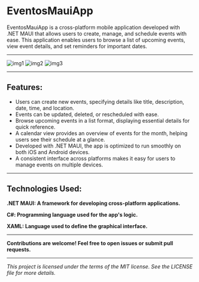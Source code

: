<h1>EventosMauiApp</h1>

EventosMauiApp is a cross-platform mobile application developed with .NET MAUI that allows users to create, manage, and schedule events with ease. This application enables users to browse a list of upcoming events, view event details, and set reminders for important dates. 

---

![img1](https://github.com/user-attachments/assets/fd7dde05-06e2-42c4-81f9-1352b6f1f42c)
![img2](https://github.com/user-attachments/assets/8bad1c96-220a-4862-97f7-ac1e7b795436)
![img3](https://github.com/user-attachments/assets/be6c5cc0-4242-4cb9-8ec9-3b54793713c1)

---

<h2>Features:</h2>

* Users can create new events, specifying details like title, description, date, time, and location.
* Events can be updated, deleted, or rescheduled with ease.
* Browse upcoming events in a list format, displaying essential details for quick reference.
* A calendar view provides an overview of events for the month, helping users see their schedule at a glance.
* Developed with .NET MAUI, the app is optimized to run smoothly on both iOS and Android devices.
* A consistent interface across platforms makes it easy for users to manage events on multiple devices.

---

<h2>Technologies Used:</h2>

**.NET MAUI: A framework for developing cross-platform applications.**

**C#: Programming language used for the app's logic.**

**XAML: Language used to define the graphical interface.**

--- 

__Contributions are welcome! Feel free to open issues or submit pull requests.__

---

*This project is licensed under the terms of the MIT license. See the LICENSE file for more details.*
